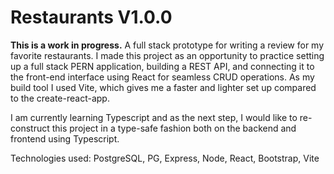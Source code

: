 # Restaurants V1.0.0

**This is a work in progress.** A full stack prototype for writing a review for my favorite restaurants. 
I made this project as an opportunity to practice setting up a full stack PERN application, 
building a REST API, and connecting it to the front-end interface using React for seamless CRUD operations. As my build tool I used Vite, which gives me a faster and lighter set up compared to the create-react-app.

I am currently learning Typescript and as the next step, I would like to re-construct this project in a type-safe fashion
both on the backend and frontend using Typescript.

Technologies used:
PostgreSQL, PG, Express, Node, React, Bootstrap, Vite
